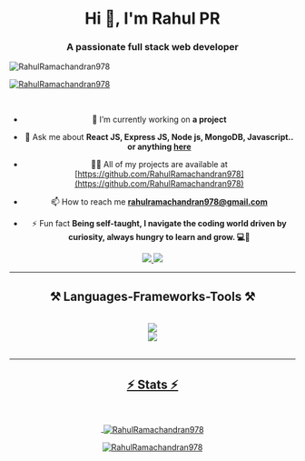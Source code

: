 <h1 align="center">Hi 👋, I'm Rahul PR</h1>
<h3 align="center">A passionate full stack web developer</h3>

<p align="left"> <img src="https://komarev.com/ghpvc/?username=RahulRamachandran978&label=Profile%20views&color=0e75b6&style=flat" alt="RahulRamachandran978" /> </p>

<p align="left"> <a href="https://github.com/ryo-ma/github-profile-trophy"><img src="https://github-profile-trophy.vercel.app/?username=RahulRamachandran978" alt="RahulRamachandran978" /></a> </p>

<div align="center">

<br/>
  
- 🔭 I’m currently working on **a project**

- 💬 Ask me about **React JS, Express JS, Node js, MongoDB, Javascript.. or anything [here](https://github.com/salesp07/salesp07/issues)**

-  👨‍💻 All of my projects are available at [https://github.com/RahulRamachandran978](https://github.com/RahulRamachandran978)

-  📫 How to reach me **rahulramachandran978@gmail.com**

-  ⚡ Fun fact **Being self-taught, I navigate the coding world driven by curiosity, always hungry to learn and grow. 💻🌱**

 </div>

 <div align="center"> 
  <a href="rahulramachandran978@gmail.com">
    <img src="https://img.shields.io/badge/Gmail-333333?style=for-the-badge&logo=gmail&logoColor=red" />
  </a>
  <a href="https://www.linkedin.com/in/rahul-ramachandran-ba8486270/" target="_blank">
    <img src="https://img.shields.io/badge/LinkedIn-0077B5?style=for-the-badge&logo=linkedin&logoColor=white" target="_blank" />
  </a>
</div>

 <hr/>
 
<h2 align="center">⚒️ Languages-Frameworks-Tools ⚒️</h2>
<br/>
<div align="center">
    <a href = "https://skillsicons.dev">
    <img src="https://skillicons.dev/icons?i=nodejs,javascript,express,firebase,mongodb,postgresql" /><br>
    <img src="https://skillicons.dev/icons?i=react,bootstrap,html,css,vscode,github,figma,tailwind,git" />
</div>

<br/>
<hr/>

<h2 align="center">⚡ Stats ⚡</h2>
<br>
<div align=center>
  

<p>&nbsp;<img align="center" src="https://github-readme-stats.vercel.app/api?username=RahulRamachandran978&show_icons=true&locale=en" alt="RahulRamachandran978" /></p>

<p><img align="center" src="https://github-readme-streak-stats.herokuapp.com/?user=RahulRamachandran978&" alt="RahulRamachandran978" /></p>

</div>
<br/><br/>

